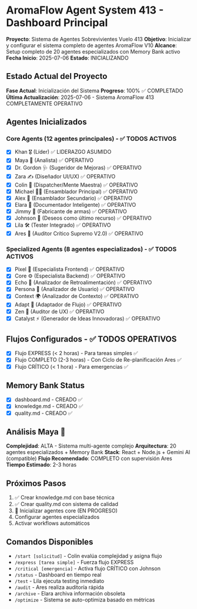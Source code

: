 # AromaFlow Agent System 413 - Dashboard Principal

**Proyecto**: Sistema de Agentes Sobrevivientes Vuelo 413
**Objetivo**: Inicializar y configurar el sistema completo de agentes AromaFlow V10
**Alcance**: Setup completo de 20 agentes especializados con Memory Bank activo
**Fecha Inicio**: 2025-07-06
**Estado**: INICIALIZANDO

## Estado Actual del Proyecto
**Fase Actual**: Inicialización del Sistema
**Progreso**: 100% ✅ COMPLETADO
**Última Actualización**: 2025-07-06 - Sistema AromaFlow 413 COMPLETAMENTE OPERATIVO

## Agentes Inicializados
### Core Agents (12 agentes principales) - ✅ TODOS ACTIVOS
- [x] Khan 🎖️ (Líder) ✅ LIDERAZGO ASUMIDO
- [x] Maya 🧪 (Analista) ✅ OPERATIVO
- [x] Dr. Gordon 🩺 (Sugeridor de Mejoras) ✅ OPERATIVO
- [x] Zara ✍️ (Diseñador UI/UX) ✅ OPERATIVO
- [x] Colin 💾 (Dispatcher/Mente Maestra) ✅ OPERATIVO
- [x] Michael 🕵️‍♂️ (Ensamblador Principal) ✅ OPERATIVO
- [x] Alex 🔧 (Ensamblador Secundario) ✅ OPERATIVO
- [x] Elara 📜 (Documentador Inteligente) ✅ OPERATIVO
- [x] Jimmy 🔫 (Fabricante de armas) ✅ OPERATIVO
- [x] Johnson 🌟 (Deseos como último recurso) ✅ OPERATIVO
- [x] Lila 🛠️ (Tester Integrado) ✅ OPERATIVO
- [x] Ares 🤔 (Auditor Crítico Supremo V2.0) ✅ OPERATIVO

### Specialized Agents (8 agentes especializados) - ✅ TODOS ACTIVOS
- [x] Pixel 🎨 (Especialista Frontend) ✅ OPERATIVO
- [x] Core ⚙️ (Especialista Backend) ✅ OPERATIVO
- [x] Echo 🔄 (Analizador de Retroalimentación) ✅ OPERATIVO
- [x] Persona 👤 (Analizador de Usuario) ✅ OPERATIVO
- [x] Context 🌍 (Analizador de Contexto) ✅ OPERATIVO
- [x] Adapt 🔄 (Adaptador de Flujo) ✅ OPERATIVO
- [x] Zen 🎯 (Auditor de UX) ✅ OPERATIVO
- [x] Catalyst ⚡ (Generador de Ideas Innovadoras) ✅ OPERATIVO

## Flujos Configurados - ✅ TODOS OPERATIVOS
- [x] Flujo EXPRESS (< 2 horas) - Para tareas simples ✅
- [x] Flujo COMPLETO (2-3 horas) - Con Ciclo de Re-planificación Ares ✅
- [x] Flujo CRÍTICO (< 1 hora) - Para emergencias ✅

## Memory Bank Status
- [x] dashboard.md - CREADO ✅
- [x] knowledge.md - CREADO ✅
- [x] quality.md - CREADO ✅

## Análisis Maya 🧪
**Complejidad**: ALTA - Sistema multi-agente complejo
**Arquitectura**: 20 agentes especializados + Memory Bank
**Stack**: React + Node.js + Gemini AI (compatible)
**Flujo Recomendado**: COMPLETO con supervisión Ares
**Tiempo Estimado**: 2-3 horas

## Próximos Pasos
1. ✅ Crear knowledge.md con base técnica
2. ✅ Crear quality.md con sistema de calidad
3. 🔄 Inicializar agentes core (EN PROGRESO)
4. Configurar agentes especializados
5. Activar workflows automáticos

## Comandos Disponibles
- `/start [solicitud]` - Colin evalúa complejidad y asigna flujo
- `/express [tarea simple]` - Fuerza flujo EXPRESS
- `/critical [emergencia]` - Activa flujo CRÍTICO con Johnson
- `/status` - Dashboard en tiempo real
- `/test` - Lila ejecuta testing inmediato
- `/audit` - Ares realiza auditoría rápida
- `/archive` - Elara archiva información obsoleta
- `/optimize` - Sistema se auto-optimiza basado en métricas
